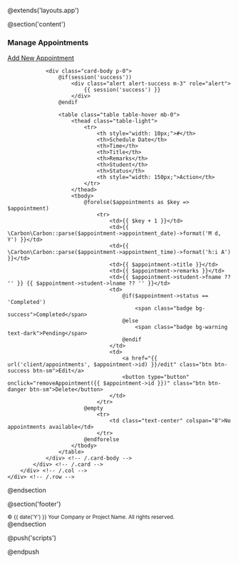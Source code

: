 @extends('layouts.app')

@section('content')
<div class="container">
    <div class="row mt-3">
        <div class="col-md-12">
            <div class="card">
                <div class="card-header d-flex justify-content-between align-items-center">
                    <h3 class="card-title mb-0">Manage Appointments</h3>
                    <a href="{{ url('client/appointments/create') }}" class="btn btn-outline-primary btn-sm">Add New Appointment</a>
                </div>
                <!-- /.card-header -->

                <div class="card-body p-0">
                    @if(session('success'))
                        <div class="alert alert-success m-3" role="alert">
                            {{ session('success') }}
                        </div>
                    @endif

                    <table class="table table-hover mb-0">
                        <thead class="table-light">
                            <tr>
                                <th style="width: 10px;">#</th>
                                <th>Schedule Date</th>
                                <th>Time</th>
                                <th>Title</th>
                                <th>Remarks</th>
                                <th>Student</th>
                                <th>Status</th>
                                <th style="width: 150px;">Action</th>
                            </tr>
                        </thead>
                        <tbody>
                            @forelse($appointments as $key => $appointment)
                                <tr>
                                    <td>{{ $key + 1 }}</td>
                                    <td>{{ \Carbon\Carbon::parse($appointment->appointment_date)->format('M d, Y') }}</td>
                                    <td>{{ \Carbon\Carbon::parse($appointment->appointment_time)->format('h:i A') }}</td>
                                    <td>{{ $appointment->title }}</td>
                                    <td>{{ $appointment->remarks }}</td>
                                    <td>{{ $appointment->student->fname ?? '' }} {{ $appointment->student->lname ?? '' }}</td>
                                    <td>
                                        @if($appointment->status == 'Completed')
                                            <span class="badge bg-success">Completed</span>
                                        @else
                                            <span class="badge bg-warning text-dark">Pending</span>
                                        @endif
                                    </td>
                                    <td>
                                        <a href="{{ url('client/appointments', $appointment->id) }}/edit" class="btn btn-success btn-sm">Edit</a>
                                        <button type="button" onclick="removeAppointment({{ $appointment->id }})" class="btn btn-danger btn-sm">Delete</button>
                                    </td>
                                </tr>
                            @empty
                                <tr>
                                    <td class="text-center" colspan="8">No appointments available</td>
                                </tr>
                            @endforelse
                        </tbody>
                    </table>
                </div> <!-- /.card-body -->
            </div> <!-- /.card -->
        </div> <!-- /.col -->
    </div> <!-- /.row -->
</div> <!-- /.container -->
@endsection

@section('footer')
<footer class="footer mt-auto py-3 border-top bg-light">
  <div class="container text-center">
    <small class="text-muted">&copy; {{ date('Y') }} Your Company or Project Name. All rights reserved.</small>
  </div>
</footer>
@endsection

@push('scripts')
<script>
function removeAppointment(id) {
    if(confirm('Are you sure you want to delete this appointment?')) {
        $.ajax({
            type: "DELETE",
            url: "{{ url('client/appointments') }}/" + id,
            dataType: "json",
            data: {
                _token: '{{ csrf_token() }}'
            },
            success: function () {
                location.reload();
            },
            error: function () {
                alert('Something went wrong.');
            }
        });
    }
}
</script>
@endpush
